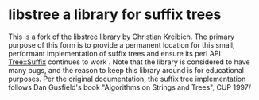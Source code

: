 # libstree a library for suffix trees
This is a fork of the [libstree library](http://www.icir.org/christian/libstree/) by Christian Kreibich.
The primary purpose of this form is to provide a permanent location for this small, performant implementation
of suffix trees and ensure its perl API [Tree::Suffix](https://metacpan.org/pod/Tree::Suffix) continues to work .
Note that the library is considered to have many bugs, and the reason to keep this library around is for 
educational purposes. Per the original documentation, the suffix tree implementation follows Dan Gusfield's book
"Algorithms on Strings and Trees", CUP 1997/
